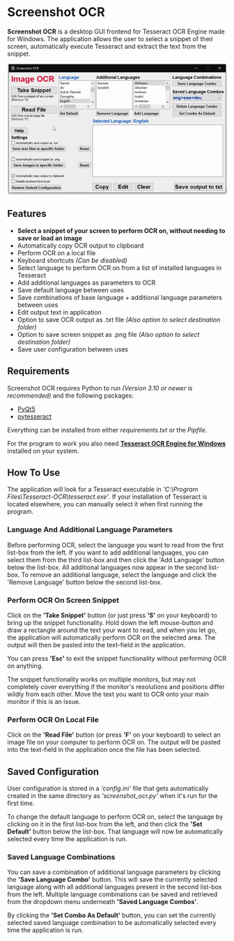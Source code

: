 # Screenshot OCR

**Screenshot OCR** is a desktop GUI frontend for Tesseract OCR Engine made for Windows. The application allows the user to select a snippet of their screen, automatically execute Tesseract and extract the text from the snippet.

![Screenshot OCR Preview](screenshot-ocr-preview.gif)

## **Features**

- **Select a snippet of your screen to perform OCR on, without needing to save or load an image**
- Automatically copy OCR output to clipboard
- Perform OCR on a local file 
- Keyboard shortcuts *(Can be disabled)*
- Select language to perform OCR on from a list of installed languages in Tesseract
- Add additional languages as parameters to OCR
- Save default language between uses
- Save combinations of base language + additional language parameters between uses
- Edit output text in application
- Option to save OCR output as .txt file *(Also option to select destination folder)*
- Option to save screen snippet as .png file *(Also option to select destination folder)*
- Save user configuration between uses

## Requirements

Screenshot OCR requires Python to run *(Version 3.10 or newer is recommended)* and the following packages:
- [PyQt5](https://pypi.org/project/PyQt5/)
- [pytesseract](https://pypi.org/project/pytesseract/)
  
Everything can be installed from either *requirements.txt* or the *Pipfile*.

For the program to work you also need **[Tesseract OCR Engine for Windows](https://tesseract-ocr.github.io/tessdoc/Downloads.html)** installed on your system.

## **How To Use**

The application will look for a Tesseract executable in *'C:\Program Files\Tesseract-OCR\tesseract.exe'*. If your installation of Tesseract is located elsewhere, you can manually select it when first running the program.

### **Language And Additional Language Parameters**

Before performing OCR, select the language you want to read from the first list-box from the left. If you want to add additional languages, you can select them from the third list-box and then click the 'Add Language' button below the list-box. All additional languages now appear in the second list-box. To remove an additional language, select the language and click the 'Remove Language' button below the second list-box.

### **Perform OCR On Screen Snippet**

Click on the **'Take Snippet'** button (or just press **'S'** on your keyboard) to bring up the snippet functionality. Hold down the left mouse-button and draw a rectangle around the text your want to read, and when you let go, the application will automatically perform OCR on the selected area. The output will then be pasted into the text-field in the application.

You can press **'Esc'** to exit the snippet functionality without performing OCR on anything.

The snippet functionality works on multiple monitors, but may not completely cover everything if the monitor's resolutions and positions differ wildly from each other. Move the text you want to OCR onto your main monitor if this is an issue.

### **Perform OCR On Local File**

Click on the **'Read File'** button (or press **'F'** on your keyboard) to select an image file on your computer to perform OCR on. The output will be pasted into the text-field in the application once the file has been selected.

## Saved Configuration

User configuration is stored in a *'config.ini'* file that gets automatically created in the same directory as *'screenshot_ocr.py'* when it's run for the first time. 

To change the default language to perform OCR on, select the language by clicking on it in the first list-box from the left, and then click the **'Set Default'** button below the list-box. That language will now be automatically selected every time the application is run.

### **Saved Language Combinations**

You can save a combination of additional language parameters by clicking the **'Save Language Combo'** button. This will save the currently selected language along with all additional languages present in the second list-box from the left. Multiple language combinations can be saved and retrieved from the dropdown menu underneath **'Saved Language Combos'**. 

By clicking the **'Set Combo As Default'** button, you can set the currently selected saved language combination to be automatically selected every time the application is run.